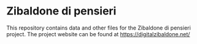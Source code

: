 # Zibaldone di pensieri
This repository contains data and other files for the Zibaldone di pensieri project. The project website can be found at https://digitalzibaldone.net/
